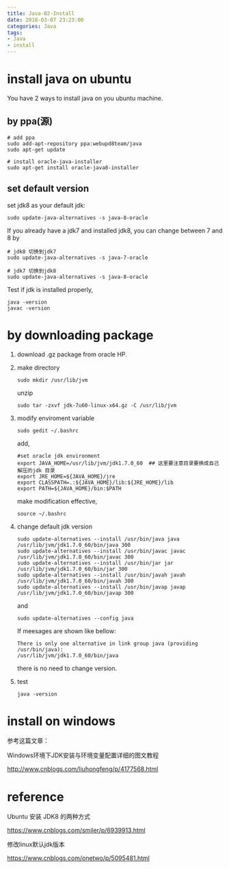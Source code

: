 ```yaml
---
title: Java-02-Install
date: 2018-03-07 23:23:00
categories: Java
tags:
- Java
- install
---
```


# install java on ubuntu

You have 2 ways to install java on you ubuntu machine.

## by ppa(源)

```
# add ppa
sudo add-apt-repository ppa:webupd8team/java
sudo apt-get update
```

```
# install oracle-java-installer
sudo apt-get install oracle-java8-installer
```

## set default version

set jdk8 as your default jdk:

```
sudo update-java-alternatives -s java-8-oracle
```

If you already have a  jdk7 and installed jdk8, you can change between 7 and 8 by

```
# jdk8 切换到jdk7
sudo update-java-alternatives -s java-7-oracle
```

```
# jdk7 切换到jdk8
sudo update-java-alternatives -s java-8-oracle
```

Test if jdk is installed properly,

```
java -version
javac -version
```

# by downloading package

1. download .gz package from oracle HP.

2. make directory

   ```
   sudo mkdir /usr/lib/jvm
   ```

   unzip

   ```
   sudo tar -zxvf jdk-7u60-linux-x64.gz -C /usr/lib/jvm
   ```

3. modify enviroment variable

   ```
   sudo gedit ~/.bashrc
   ```

   add,

   ```
   #set oracle jdk environment
   export JAVA_HOME=/usr/lib/jvm/jdk1.7.0_60  ## 这里要注意目录要换成自己解压的jdk 目录
   export JRE_HOME=${JAVA_HOME}/jre  
   export CLASSPATH=.:${JAVA_HOME}/lib:${JRE_HOME}/lib  
   export PATH=${JAVA_HOME}/bin:$PATH 
   ```

   make modification effective,

   ```
   source ~/.bashrc
   ```

4. change default jdk version

   ```
   sudo update-alternatives --install /usr/bin/java java /usr/lib/jvm/jdk1.7.0_60/bin/java 300  
   sudo update-alternatives --install /usr/bin/javac javac /usr/lib/jvm/jdk1.7.0_60/bin/javac 300  
   sudo update-alternatives --install /usr/bin/jar jar /usr/lib/jvm/jdk1.7.0_60/bin/jar 300   
   sudo update-alternatives --install /usr/bin/javah javah /usr/lib/jvm/jdk1.7.0_60/bin/javah 300   
   sudo update-alternatives --install /usr/bin/javap javap /usr/lib/jvm/jdk1.7.0_60/bin/javap 300  
   ```

   and

   ```
   sudo update-alternatives --config java
   ```

   If meesages are shown like bellow:

   ```
   There is only one alternative in link group java (providing /usr/bin/java):
   /usr/lib/jvm/jdk1.7.0_60/bin/java
   ```

   there is no need to change version.

5. test

   ```
   java -version
   ```


# install on windows

参考这篇文章：

Windows环境下JDK安装与环境变量配置详细的图文教程

http://www.cnblogs.com/liuhongfeng/p/4177568.html

# reference

Ubuntu 安装 JDK8 的两种方式

https://www.cnblogs.com/smiler/p/6939913.html

修改linux默认jdk版本

https://www.cnblogs.com/onetwo/p/5095481.html

